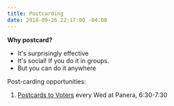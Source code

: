 ```yaml
---
title: Postcarding
date: 2018-09-26 22:17:00 -04:00
---
```


**Why postcard?**
* It's surprisingly effective
* It's social! If you do it in groups. 
* But you can do it anywhere

Post-carding opportunities: 
1. [Postcards to Voters](https://bit.ly/2JSX4QO) every Wed at Panera, 6:30-7:30
